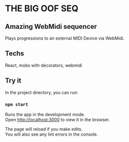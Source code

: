 # THE BIG OOF SEQ

## Amazing WebMidi sequencer
Plays progressions to an external MIDI Device via WebMidi.

## Techs
React, mobx with decorators, webmidi

## Try it
In the project directory, you can run:

### `npm start`

Runs the app in the development mode.<br>
Open [http://localhost:3000](http://localhost:3000) to view it in the browser.

The page will reload if you make edits.<br>
You will also see any lint errors in the console.
